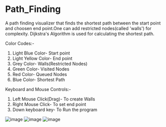 # Path_Finding
A path finding visualizer that finds the shortest path between the start point and choosen end point.One can add restricted nodes(called 'walls') for complexity.
Dijkstra's Algorithm is used for calculating the shortest path.

Color Codes:-
1. Light Blue Color- Start point
2. Light Yellow Color- End point
3. Grey Color- Walls(Restricted Nodes)
4. Green Color- Visited Nodes
5. Red Color- Queued Nodes
6. Blue Color- Shortest Path

Keyboard and Mouse Controls:-
1. Left Mouse Click(Drag)- To create Walls
2. Right Mouse Click- To set end point
3. Down keyboard key- To Run the program

![image](https://user-images.githubusercontent.com/75439638/220181241-8b8a6603-9cb0-4af5-ac97-cbe230ef1905.png)
![image](https://user-images.githubusercontent.com/75439638/220181302-c469bba5-958d-4e25-9d2d-757e60e21c0d.png)
![image](https://user-images.githubusercontent.com/75439638/220181382-e7693058-767d-4c49-b3de-385e9f4d3738.png)

